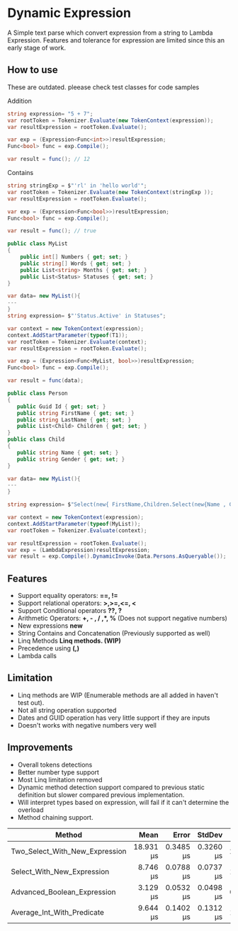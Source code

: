 

# Dynamic Expression
A Simple text parse which convert expression from a string to Lambda Expression. Features and tolerance for expression are limited since this an early stage of work.

## How to use

These are outdated. pleease check test classes for code samples

Addition
```csharp
string expression= "5 + 7";
var rootToken = Tokenizer.Evaluate(new TokenContext(expression));
var resultExpression = rootToken.Evaluate();

var exp = (Expression<Func<int>>)resultExpression;
Func<bool> func = exp.Compile();

var result = func(); // 12

```
Contains

```csharp     
string stringExp = $"'rl' in 'hello world'";
var rootToken = Tokenizer.Evaluate(new TokenContext(stringExp ));
var resultExpression = rootToken.Evaluate();

var exp = (Expression<Func<bool>>)resultExpression;
Func<bool> func = exp.Compile();

var result = func(); // true

```

```csharp    
public class MyList
{
    public int[] Numbers { get; set; }
    public string[] Words { get; set; }
    public List<string> Months { get; set; }
    public List<Status> Statuses { get; set; }
}

var data= new MyList(){
---
}  
string expression= $"'Status.Active' in Statuses";

var context = new TokenContext(expression);
context.AddStartParameter(typeof(T1));
var rootToken = Tokenizer.Evaluate(context);
var resultExpression = rootToken.Evaluate();

var exp = (Expression<Func<MyList, bool>>)resultExpression;
Func<bool> func = exp.Compile();

var result = func(data);
```

```csharp    
public class Person
{
   public Guid Id { get; set; }
   public string FirstName { get; set; }
   public string LastName { get; set; }
   public List<Child> Children { get; set; }
}
public class Child
{
   public string Name { get; set; }
   public string Gender { get; set; }
}

var data= new MyList(){
---
}  

string expression= $"Select(new{ FirstName,Children.Select(new{Name , Gender}).ToList() as 'Kids'}).Where(Kids.Any(Gender == 'Female'))";

var context = new TokenContext(expression);
context.AddStartParameter(typeof(MyList));
var rootToken = Tokenizer.Evaluate(context);

var resultExpression = rootToken.Evaluate();
var exp = (LambdaExpression)resultExpression;
var result = exp.Compile().DynamicInvoke(Data.Persons.AsQueryable());	
```

## Features

 - Support equality operators: **==, !=**
 - Support relational operators: **>,>=,<=, <**
 - Support Conditional operators **??, ?**
 - Arithmetic Operators: **+, - , / ,*, %** (Does not support negative numbers)
 - New expressions **new**
 - String Contains and Concatenation (Previously supported as well) 
 - Linq Methods **Linq methods. (WIP)**
 - Precedence using **(,)**
 - Lambda calls

## Limitation

 - Linq methods are WIP (Enumerable methods are all added in haven't test out).
 - Not all string operation supported
 - Dates and GUID operation has very little support if they are inputs
 - Doesn't works with negative numbers very well
 
 ## Improvements

 - Overall tokens detections
 - Better number type support
 - Most Linq limitation removed 
 - Dynamic method detection support compared to previous static definition but slower compared previous implementation.
 - Will interpret types based on expression, will fail if it can't determine the overload
 - Method chaining support.
 
 

| Method                         | Mean      | Error     | StdDev    | Gen0   | Gen1   | Allocated |
|------------------------------- |----------:|----------:|----------:|-------:|-------:|----------:|
| Two_Select_With_New_Expression | 18.931 μs | 0.3485 μs | 0.3260 μs | 2.8076 |      - |  23.25 KB |
| Select_With_New_Expression     |  8.746 μs | 0.0788 μs | 0.0737 μs | 1.1597 |      - |   9.86 KB |
| Advanced_Boolean_Expression    |  3.129 μs | 0.0532 μs | 0.0498 μs | 0.5035 | 0.0038 |   4.13 KB |
| Average_Int_With_Predicate     |  9.644 μs | 0.1402 μs | 0.1312 μs | 1.2512 |      - |  10.37 KB |

